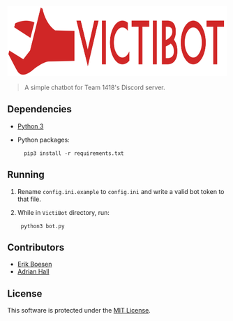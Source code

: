 <img src="logo.png" height="160">

> A simple chatbot for Team 1418's Discord server.

## Dependencies
* [Python 3](https://www.python.org/downloads)
* Python packages:

        pip3 install -r requirements.txt

## Running
1. Rename `config.ini.example` to `config.ini` and write a valid bot token to that file.
2. While in `VictiBot` directory, run:

        python3 bot.py

## Contributors
* [Erik Boesen](https://github.com/ErikBoesen)
* [Adrian Hall](https://github.com/aderhall)

## License
This software is protected under the [MIT License](LICENSE).
